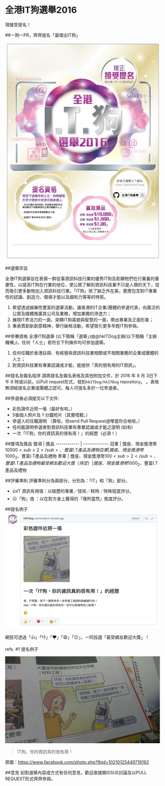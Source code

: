 # 全港IT狗選舉2016
現接受提名！

##一狗一PR，齊齊提名「最傑出IT狗」

![一狗一PR，齊齊提名「最傑出IT狗」！](/images/it_dog_poster.jpg)

##選舉宗旨

全港IT狗選舉旨在表揚一群從事資訊科技行業的優秀IT狗及彰顯牠們在行業裏的重要性，以提高IT狗在行業的地位，使公眾了解到資訊科技業不只是人類的天下，從而吸引更多動物加入資訊科技行業。「IT狗」除了缺乏外在美，更應包含對IT專業性的認識、創造力、領導才能以及親和力等等的特質。

1. 希望透過娛樂性豐富的選舉活動，讓香港的IT企業/團體的參選代表，向廣泛的公眾及媒體推廣其公司及業務，增加業務的滲透力；
2. 展現IT界活力的一面，突顯IT狗美貌與智慧的一面，帶出專業及正面形象；
3. 秉承貫創新創意精神，舉行破格活動，希望吸引更多年輕IT狗參與。

##參賽資格
全港IT狗選舉 (以下簡稱「選舉」)由@hkITDog主辦(以下簡稱「主辦機構」)，任何「人士」若符合下列條件均可參加選舉。

1. 任何任職於香港註冊、有經營與資訊科技業相關或不相關業務的企業或團體的人士；
2. 對資訊科技業有專業認識或才能，能提供「真的很有用的IT資訊」。

##提名及報名程序
請將提名及報名表格及其他附加文件，於 2016 年 8 月 3日下午 6 時或以前，以Pull request形式，發到`hkITDog/hkITDog` repository。 。表格無須經提名企業或團體之認可。每人可提名多於一位參選者。

##參選者必須提交以下文件:
* 彩色證件近照一張（最好有啦。）
* 5張個人照片及 1 分鐘短片（其實唔駛。）
* 參選人的任職證明 （算啦，你send Pull Request過嚟當你合格啦。）
* 任何能證明參選者對資訊科技業有專業認識或才能之證明 (如有)
* 一次「IT狗，你的資訊真的很有用！」的經歷（必須！）

##獎項及獎品
獎項 | 獎品
------------ | -------------
冠軍 | 獎座、現金獎港幣$10000<sub>2</sub>、豐富I.T產品及禮物 
亞軍 | 獎座、現金獎港幣$1000<sub>2</sub>、豐富I.T產品及禮物
季軍 | 獎座、現金獎港幣$100<sub>2</sub>、豐富I.T產品及禮物
最受網友歡迎大獎（待定）| 獎座、現金獎港幣$1000<sub>2</sub>、豐富I.T產品及禮物

##評審準則
評審準則分為兩部分，分別為：「IT」和「狗」部分。
* 👍IT 資訊有用值：以經歷的專業／技術／耗時／特殊程度評分。
* 😕「狗」值 ：以在對方身上獲得的「理所當然」態度評分。

##提名例子
![提名例子](/images/issue_example.png)

網民可透過「👍」「👎」「♥️」「😄」「😕」，一同投選「最受網友歡迎大獎」！

refs. #1 提名例子

![IT狗，你的資訊真的很有用！](/images/it_dog_selfie.jpg)
> IT狗，你的資訊真的很有用！

原圖：https://www.facebook.com/photo.php?fbid=10210125449719192


##意見
如對選舉內容或方式有任何意見，歡迎直接開ISSUE討論及以PULL REQUEST形式齊齊參與。
